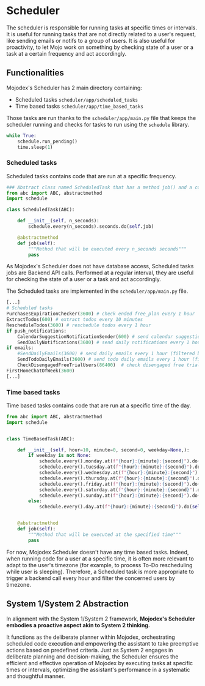# Scheduler

The scheduler is responsible for running tasks at specific times or intervals.
It is useful for running tasks that are not directly related to a user's request, like sending emails or notifs to a group of users.
It is also useful for proactivity, to let Mojo work on something by checking state of a user or a task at a certain frequency and act accordingly.

## Functionalities
Mojodex's Scheduler has 2 main directory containing:

- Scheduled tasks `scheduler/app/scheduled_tasks`
- Time based tasks `scheduler/app/time_based_tasks`

Those tasks are run thanks to the `scheduler/app/main.py` file that keeps the scheduler running and checks for tasks to run using the `schedule` library.

```python
while True:
    schedule.run_pending()
    time.sleep(1)
```

### Scheduled tasks
Scheduled tasks contains code that are run at a specific frequency. 
```python
### Abstract class named ScheduledTask that has a method job() and a constructor that runs  schedule.every(X).seconds.do(job), X being the number of seconds between executions (param)
from abc import ABC, abstractmethod
import schedule

class ScheduledTask(ABC):

    def __init__(self, n_seconds):
        schedule.every(n_seconds).seconds.do(self.job)

    @abstractmethod
    def job(self):
        """Method that will be executed every n_seconds seconds"""
        pass
```

As Mojodex's Scheduler does not have database access, Scheduled tasks jobs are Backend API calls. Performed at a regular interval, they are useful for checking the state of a user or a task and act accordingly.

The Scheduled tasks are implemented in the `scheduler/app/main.py` file.

```python
[...]
# Scheduled tasks
PurchasesExpirationChecker(3600) # check ended free_plan every 1 hour
ExtractTodos(600) # extract todos every 10 minutes
RescheduleTodos(3600) # reschedule todos every 1 hour
if push_notifications:
    CalendarSuggestionNotificationSender(600) # send calendar suggestion notifications every 10 minutes
    SendDailyNotifications(3600) # send daily notifications every 1 hour (filtered by timezone)
if emails:
    #SendDailyEmails(3600) # send daily emails every 1 hour (filtered by timezone)
    SendTodoDailyEmails(3600) # send todo daily emails every 1 hour (filtered by timezone)
    CheckDisengagedFreeTrialUsers(86400)  # check disengaged free trial users every day
FirstHomeChatOfWeek(3600)
[...]
```

### Time based tasks
Time based tasks contains code that are run at a specific time of the day. 
```python
from abc import ABC, abstractmethod
import schedule


class TimeBasedTask(ABC):

    def __init__(self, hour=10, minute=0, second=0, weekday=None,):
        if weekday is not None:
            schedule.every().monday.at(f"{hour}:{minute}:{second}").do(self.job) if weekday == 0 else None
            schedule.every().tuesday.at(f"{hour}:{minute}:{second}").do(self.job) if weekday == 1 else None
            schedule.every().wednesday.at(f"{hour}:{minute}:{second}").do(self.job) if weekday == 2 else None
            schedule.every().thursday.at(f"{hour}:{minute}:{second}").do(self.job) if weekday == 3 else None
            schedule.every().friday.at(f"{hour}:{minute}:{second}").do(self.job) if weekday == 4 else None
            schedule.every().saturday.at(f"{hour}:{minute}:{second}").do(self.job) if weekday == 5 else None
            schedule.every().sunday.at(f"{hour}:{minute}:{second}").do(self.job) if weekday == 6 else None
        else:
            schedule.every().day.at(f"{hour}:{minute}:{second}").do(self.job)


    @abstractmethod
    def job(self):
        """Method that will be executed at the specified time"""
        pass
```

For now, Mojodex Scheduler doesn't have any time based tasks. Indeed, when running code for a user at a specific time, it is often more relevant to adapt to the user's timezone (for example, to process To-Do rescheduling while user is sleeping). 
Therefore, a Scheduled task is more appropriate to trigger a backend call every hour and filter the concerned users by timezone.

## System 1/System 2 Abstraction

In alignment with the System 1/System 2 framework, **Mojodex's Scheduler embodies a proactive aspect akin to System 2 thinking.**

It functions as the deliberate planner within Mojodex, orchestrating scheduled code execution and empowering the assistant to take preemptive actions based on predefined criteria. Just as System 2 engages in deliberate planning and decision-making, the Scheduler ensures the efficient and effective operation of Mojodex by executing tasks at specific times or intervals, optimizing the assistant's performance in a systematic and thoughtful manner.
